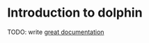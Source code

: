 # Introduction to dolphin

TODO: write [great documentation](http://jacobian.org/writing/what-to-write/)
